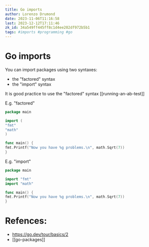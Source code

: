 ```yaml
---
title: Go imports
author: Lorenzo Drumond
date: 2023-11-06T11:16:58
last: 2023-12-12T17:11:46
zk_id: 34a549ff445ff8c1d4ee202df972b5b1
tags: #imports #programming #go
---
```



# Go imports

You can import packages using two syntaxes:
- the "factored" syntax
- the "import" syntax

It is good practice to use the "factored" syntax
[[running-an-ab-test]]

E.g. "factored"
```go
package main

import (
"fmt"
"math"
)

func main() {
fmt.Printf("Now you have %g problems.\n", math.Sqrt(7))
}
```

E.g. "import"
```go
package main

import "fmt"
import "math"

func main() {
fmt.Printf("Now you have %g problems.\n", math.Sqrt(7))
}
```

# Refences:
- https://go.dev/tour/basics/2
- [[go-packages]]
